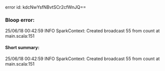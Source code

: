 error id: kdcNwYsfNBvtSCr2cfWnJQ==
### Bloop error:

25/06/18 00:42:59 INFO SparkContext: Created broadcast 55 from count at main.scala:151
#### Short summary: 

25/06/18 00:42:59 INFO SparkContext: Created broadcast 55 from count at main.scala:151